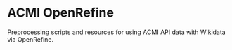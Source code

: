# ACMI OpenRefine

Preprocessing scripts and resources for using ACMI API data with Wikidata via OpenRefine.